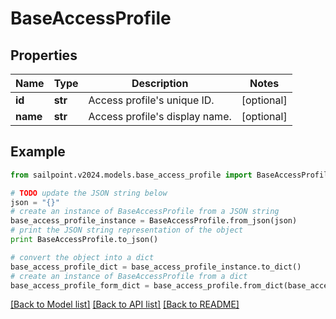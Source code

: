 # BaseAccessProfile


## Properties

Name | Type | Description | Notes
------------ | ------------- | ------------- | -------------
**id** | **str** | Access profile&#39;s unique ID. | [optional] 
**name** | **str** | Access profile&#39;s display name. | [optional] 

## Example

```python
from sailpoint.v2024.models.base_access_profile import BaseAccessProfile

# TODO update the JSON string below
json = "{}"
# create an instance of BaseAccessProfile from a JSON string
base_access_profile_instance = BaseAccessProfile.from_json(json)
# print the JSON string representation of the object
print BaseAccessProfile.to_json()

# convert the object into a dict
base_access_profile_dict = base_access_profile_instance.to_dict()
# create an instance of BaseAccessProfile from a dict
base_access_profile_form_dict = base_access_profile.from_dict(base_access_profile_dict)
```
[[Back to Model list]](../README.md#documentation-for-models) [[Back to API list]](../README.md#documentation-for-api-endpoints) [[Back to README]](../README.md)


